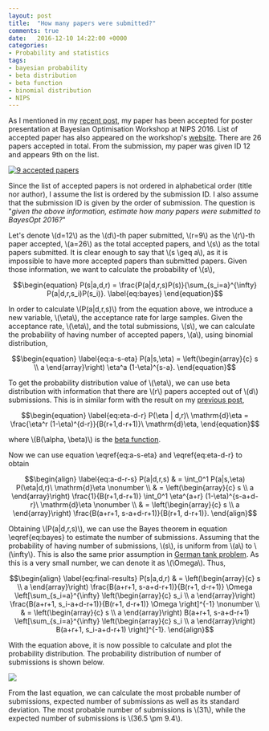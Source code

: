 ```yaml
---
layout: post
title:  "How many papers were submitted?"
comments: true
date:   2016-12-10 14:22:00 +0000
categories:
- Probability and statistics
tags:
- bayesian probability
- beta distribution
- beta function
- binomial distribution
- NIPS
---
```


As I mentioned in my [recent post](http://sp.mfkasim.com/2016/11/15/my-paper-at-nips-workshop-on-bayesian-optimization/),
my paper has been accepted for poster presentation at Bayesian Optimisation Workshop at NIPS 2016.
List of accepted paper has also appeared on the workshop's [website](https://bayesopt.github.io/accepted.html).
There are 26 papers accepted in total.
From the submission, my paper was given ID 12 and appears 9th on the list.

<a href="{{ site.baseurl }}/assets/accepted-papers.png"><img title="9 accepted papers" src="{{ site.baseurl }}/assets/accepted-papers.png"/></a>

Since the list of accepted papers is not ordered in alphabetical order (title nor author), I assume the list is ordered by
the submission ID.
I also assume that the submission ID is given by the order of submission.
The question is "*given the above information, estimate how many papers were submitted to BayesOpt 2016?*"

Let's denote \\(d=12\\) as the \\(d\\)-th paper submitted, \\(r=9\\) as the \\(r\\)-th paper accepted, \\(a=26\\) as the total accepted papers,
and \\(s\\) as the total papers submitted. It is clear enough to say that \\(s \geq a\\), as it is impossible to have more accepted papers than submitted papers.
Given those information, we want to calculate the probability of \\(s\\),

$$\begin{equation}
P(s|a,d,r) = \frac{P(a|d,r,s)P(s)}{\sum_{s_i=a}^{\infty} P(a|d,r,s_i)P(s_i)}.
\label{eq:bayes}
\end{equation}$$

In order to calculate \\(P(a|d,r,s)\\) from the equation above, we introduce a new variable, \\(\eta\\), the acceptance rate for large samples.
Given the acceptance rate, \\(\eta\\), and the total submissions, \\(s\\), we can calculate the probability of having number of accepted papers, \\(a\\), using binomial distribution,

$$\begin{equation}
\label{eq:a-s-eta}
P(a|s,\eta) = \left(\begin{array}{c} s \\ a \end{array}\right) \eta^a (1-\eta)^{s-a}.
\end{equation}$$

To get the probability distribution value of \\(\eta\\), we can use beta distribution with information that there are \\(r\\) papers accepted out of \\(d\\) submissions.
This is in similar form with the result on my [previous post](http://sp.mfkasim.com/2016/10/21/what-is-the-chance-ahok-wins-the-election-in-one-round/),

$$\begin{equation}
\label{eq:eta-d-r}
P(\eta | d,r)\ \mathrm{d}\eta = \frac{\eta^r (1-\eta)^{d-r}}{B(r+1,d-r+1)}\ \mathrm{d}\eta,
\end{equation}$$

where \\(B(\alpha, \beta)\\) is the [beta function](https://en.wikipedia.org/wiki/Beta_function).

Now we can use equation \eqref{eq:a-s-eta} and \eqref{eq:eta-d-r} to obtain

$$\begin{align}
\label{eq:a-d-r-s}
P(a|d,r,s) & = \int_0^1 P(a|s,\eta) P(\eta|d,r)\ \mathrm{d}\eta \nonumber \\
           & = \left(\begin{array}{c} s \\ a \end{array}\right) \frac{1}{B(r+1,d-r+1)} \int_0^1 \eta^{a+r} (1-\eta)^{s-a+d-r}\ \mathrm{d}\eta \nonumber \\
           & = \left(\begin{array}{c} s \\ a \end{array}\right) \frac{B(a+r+1, s-a+d-r+1)}{B(r+1, d-r+1)}.
\end{align}$$

Obtaining \\(P(a|d,r,s)\\), we can use the Bayes theorem in equation \eqref{eq:bayes} to estimate the number of submissions.
Assuming that the probability of having number of submissions, \\(s\\), is uniform from \\(a\\) to \\(\infty\\).
This is also the same prior assumption in [German tank problem](https://en.wikipedia.org/wiki/German_tank_problem).
As this is a very small number, we can denote it as \\(\Omega\\).
Thus,

$$\begin{align}
\label{eq:final-results}
P(s|a,d,r) & = \left(\begin{array}{c} s \\ a \end{array}\right) \frac{B(a+r+1, s-a+d-r+1)}{B(r+1, d-r+1)} \Omega
               \left[\sum_{s_i=a}^{\infty} \left(\begin{array}{c} s_i \\ a \end{array}\right) \frac{B(a+r+1, s_i-a+d-r+1)}{B(r+1, d-r+1)} \Omega \right]^{-1} \nonumber \\
           & = \left(\begin{array}{c} s \\ a \end{array}\right) B(a+r+1, s-a+d-r+1)
               \left[\sum_{s_i=a}^{\infty} \left(\begin{array}{c} s_i \\ a \end{array}\right) B(a+r+1, s_i-a+d-r+1) \right]^{-1}.
\end{align}$$

With the equation above, it is now possible to calculate and plot the probability distribution.
The probability distribution of number of submissions is shown below.

<a href="{{ site.baseurl }}/assets/submissions-probability.png"><img src="Probability distribution" src="{{ site.baseurl }}/assets/submissions-probability.png"/></a>

From the last equation, we can calculate the most probable number of submissions, expected number of submissions as well as its standard deviation.
The most probable number of submissions is \\(31\\), while the expected number of submissions is \\(36.5 \pm 9.4\\).
